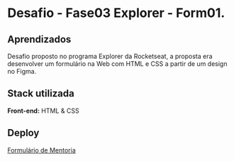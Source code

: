 
# Desafio - Fase03 Explorer - Form01.


## Aprendizados

Desafio proposto no programa Explorer da Rocketseat, a proposta era desenvolver um formulário na Web com HTML e CSS a partir de um design no Figma.

## Stack utilizada

**Front-end:** HTML & CSS



## Deploy

 <a href="https://heroic-blini-e5c441.netlify.app/" target="_blank">Formulário de Mentoria</a>



